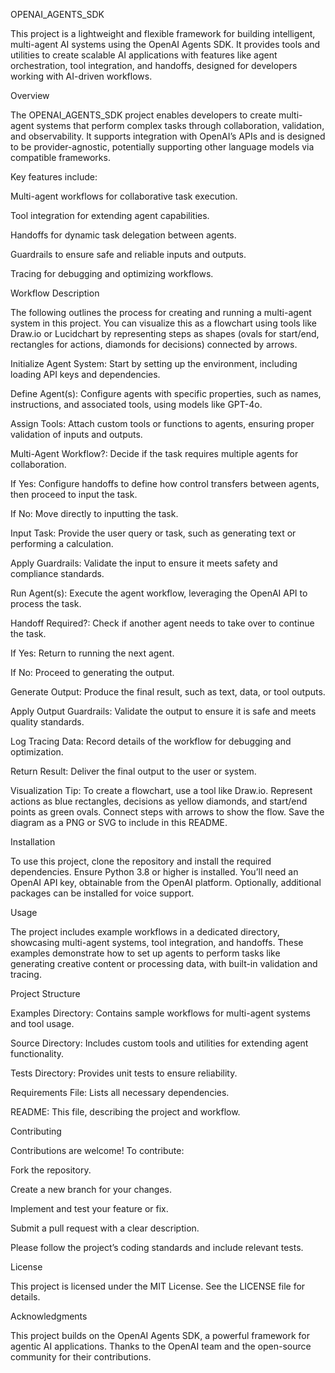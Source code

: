 OPENAI_AGENTS_SDK

This project is a lightweight and flexible framework for building intelligent, multi-agent AI systems using the OpenAI Agents SDK. It provides tools and utilities to create scalable AI applications with features like agent orchestration, tool integration, and handoffs, designed for developers working with AI-driven workflows.

Overview

The OPENAI_AGENTS_SDK project enables developers to create multi-agent systems that perform complex tasks through collaboration, validation, and observability. It supports integration with OpenAI’s APIs and is designed to be provider-agnostic, potentially supporting other language models via compatible frameworks.

Key features include:





Multi-agent workflows for collaborative task execution.



Tool integration for extending agent capabilities.



Handoffs for dynamic task delegation between agents.



Guardrails to ensure safe and reliable inputs and outputs.



Tracing for debugging and optimizing workflows.

Workflow Description

The following outlines the process for creating and running a multi-agent system in this project. You can visualize this as a flowchart using tools like Draw.io or Lucidchart by representing steps as shapes (ovals for start/end, rectangles for actions, diamonds for decisions) connected by arrows.





Initialize Agent System: Start by setting up the environment, including loading API keys and dependencies.



Define Agent(s): Configure agents with specific properties, such as names, instructions, and associated tools, using models like GPT-4o.



Assign Tools: Attach custom tools or functions to agents, ensuring proper validation of inputs and outputs.



Multi-Agent Workflow?: Decide if the task requires multiple agents for collaboration.





If Yes: Configure handoffs to define how control transfers between agents, then proceed to input the task.



If No: Move directly to inputting the task.



Input Task: Provide the user query or task, such as generating text or performing a calculation.



Apply Guardrails: Validate the input to ensure it meets safety and compliance standards.



Run Agent(s): Execute the agent workflow, leveraging the OpenAI API to process the task.



Handoff Required?: Check if another agent needs to take over to continue the task.





If Yes: Return to running the next agent.



If No: Proceed to generating the output.



Generate Output: Produce the final result, such as text, data, or tool outputs.



Apply Output Guardrails: Validate the output to ensure it is safe and meets quality standards.



Log Tracing Data: Record details of the workflow for debugging and optimization.



Return Result: Deliver the final output to the user or system.

Visualization Tip: To create a flowchart, use a tool like Draw.io. Represent actions as blue rectangles, decisions as yellow diamonds, and start/end points as green ovals. Connect steps with arrows to show the flow. Save the diagram as a PNG or SVG to include in this README.

Installation

To use this project, clone the repository and install the required dependencies. Ensure Python 3.8 or higher is installed. You’ll need an OpenAI API key, obtainable from the OpenAI platform. Optionally, additional packages can be installed for voice support.

Usage

The project includes example workflows in a dedicated directory, showcasing multi-agent systems, tool integration, and handoffs. These examples demonstrate how to set up agents to perform tasks like generating creative content or processing data, with built-in validation and tracing.

Project Structure





Examples Directory: Contains sample workflows for multi-agent systems and tool usage.



Source Directory: Includes custom tools and utilities for extending agent functionality.



Tests Directory: Provides unit tests to ensure reliability.



Requirements File: Lists all necessary dependencies.



README: This file, describing the project and workflow.

Contributing

Contributions are welcome! To contribute:





Fork the repository.



Create a new branch for your changes.



Implement and test your feature or fix.



Submit a pull request with a clear description.

Please follow the project’s coding standards and include relevant tests.

License

This project is licensed under the MIT License. See the LICENSE file for details.

Acknowledgments

This project builds on the OpenAI Agents SDK, a powerful framework for agentic AI applications. Thanks to the OpenAI team and the open-source community for their contributions.
